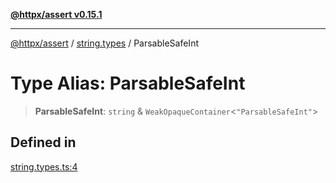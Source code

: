 [**@httpx/assert v0.15.1**](../../README.md)

***

[@httpx/assert](../../README.md) / [string.types](../README.md) / ParsableSafeInt

# Type Alias: ParsableSafeInt

> **ParsableSafeInt**: `string` & `WeakOpaqueContainer`\<`"ParsableSafeInt"`\>

## Defined in

[string.types.ts:4](https://github.com/belgattitude/httpx/blob/d121a71b95064daafd75a20aabf0a30f5fcdfbfa/packages/assert/src/string.types.ts#L4)
